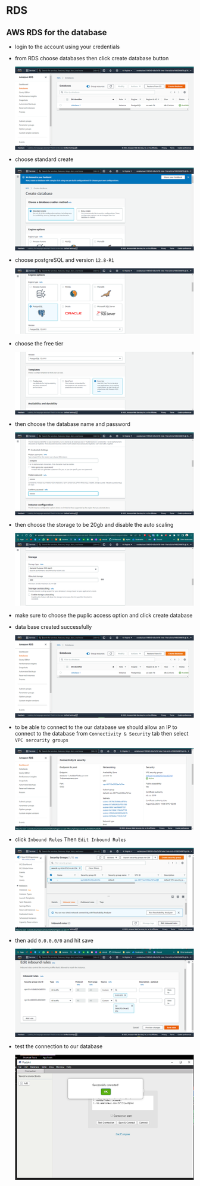 # RDS

## AWS RDS for the database

- login to the account using your credentials

- from RDS choose databases then click create database button

  ![create database](../../screenshots/RDS/createDB.png)

- choose standard create

  ![standard create](../../screenshots/RDS/RDS1.png)

- choose postgreSQL and version `12.8-R1`

  ![choose postgreSQL](../../screenshots/RDS/RDS2.png)

- choose the free tier

  ![free tier](../../screenshots/RDS/RDS3.png)

- then choose the database name and password

  ![DB name and password](../../screenshots/RDS/RDS4.png)

- then choose the storage to be 20gb and disable the auto scaling

  ![disable auto scaling](../../screenshots/RDS/RDS5.png)

- make sure to choose the puplic access option and click create database

- data base created successfully

  ![database created](../../screenshots/RDS/RDS6.png)

- to be able to connect to the our database we should allow an IP to connect to the database from `Connectivity & Security` tab then select `VPC sercurity groups`

  ![vpc group](../../screenshots/RDS/RDS7.png)

- click `Inbound Rules` Then `Edit Inbound Rules`

  ![edit ibound rules](../../screenshots/RDS/RDS8.png)

- then add `0.0.0.0/0` and hit save

  ![whitelist ip](../../screenshots/RDS/RDS9.png)

- test the connection to our database

  ![test connection](../../screenshots/RDS/db-connected-successfully.png)
